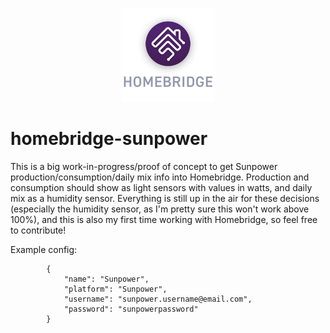 
<p align="center">

<img src="https://github.com/homebridge/branding/raw/master/logos/homebridge-wordmark-logo-vertical.png" width="150">

</p>


# homebridge-sunpower

This is a big work-in-progress/proof of concept to get Sunpower production/consumption/daily mix info into Homebridge.  Production and consumption should show as light sensors with values in watts, and daily mix as a humidity sensor.  Everything is still up in the air for these decisions (especially the humidity sensor, as I'm pretty sure this won't work above 100%), and this is also my first time working with Homebridge, so feel free to contribute!


Example config:
```
        {
            "name": "Sunpower",
            "platform": "Sunpower",
            "username": "sunpower.username@email.com",
            "password": "sunpowerpassword"
        }
```